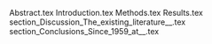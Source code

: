 Abstract.tex
Introduction.tex
Methods.tex
Results.tex
section_Discussion_The_existing_literature__.tex
section_Conclusions_Since_1959_at__.tex